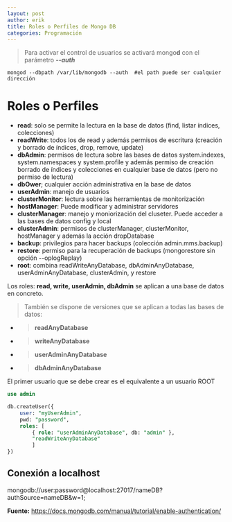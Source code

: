 ```yaml
---
layout: post
author: erik
title: Roles o Perfiles de Mongo DB
categories: Programación
---
```


> Para activar el control de usuarios se activará mongo**d** con el parámetro ***--auth***

```shell
mongod --dbpath /var/lib/mongodb --auth  #el path puede ser cualquier dirección
```

# Roles o Perfiles

+ **read**: solo se permite la lectura en la base de datos (find, listar índices, colecciones)
+ **readWrite**: todos los de read y además permisos de escritura (creación y borrado de índices, drop, remove, update)
+ **dbAdmin**: permisos de lectura sobre las bases de datos system.indexes, system.namespaces y system.profile y además permiso de creación borrado de índices y colecciones en cualquier base de datos (pero no permiso de lectura)
+ **dbOwer**; cualquier acción administrativa en la base de datos
+ **userAdmin**: manejo de usuarios
+ **clusterMonitor**: lectura sobre las herramientas de monitorización
+ **hostManager**: Puede modificar y administrar servidores
+ **clusterManager**: manejo y moniorización del cluseter. Puede acceder a las bases de datos config y local
+ **clusterAdmin**: permisos de clusterManager, clusterMonitor, hostManager y además la acción dropDatabase
+ **backup**: privilegios para hacer backups (colección admin.mms.backup)
+ **restore**: permiso para la recuperación de backups (mongorestore sin opción --oplogReplay)
+ **root**: combina readWriteAnyDatabase, dbAdminAnyDatabase, userAdminAnyDatabase, clusterAdmin, y restore

Los roles: **read, write, userAdmin, dbAdmin** se aplican a una base de datos en concreto.

>También se dispone de versiones que se aplican a todas las bases de datos: 
   + >**readAnyDatabase**
   + >**writeAnyDatabase**
   + >**userAdminAnyDatabase**
   + >**dbAdminAnyDatabase**

El primer usuario que se debe crear es el equivalente a un usuario ROOT

```sql
use admin

db.createUser({
    user: "myUserAdmin",
    pwd: "password",
    roles: [
        { role: "userAdminAnyDatabase", db: "admin" },
        "readWriteAnyDatabase" 
        ]
})

```

## Conexión a localhost
mongodb://user:password@localhost:27017/nameDB?authSource=nameDB&w=1;


**Fuente:** <https://docs.mongodb.com/manual/tutorial/enable-authentication/>



